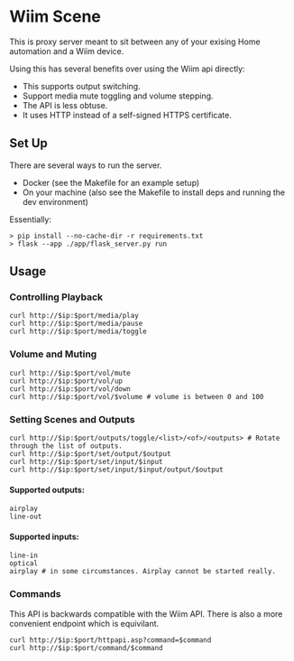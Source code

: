 # Wiim Scene

This is proxy server meant to sit between any of your exising Home automation and a Wiim device. 

Using this has several benefits over using the Wiim api directly:
- This supports output switching.
- Support media mute toggling and volume stepping.
- The API is less obtuse.
- It uses HTTP instead of a self-signed HTTPS certificate. 


## Set Up 

There are several ways to run the server. 
- Docker (see the Makefile for an example setup)
- On your machine (also see the Makefile to install deps and running the dev environment)

Essentially:
```
> pip install --no-cache-dir -r requirements.txt
> flask --app ./app/flask_server.py run 
```


## Usage

### Controlling Playback
```
curl http://$ip:$port/media/play
curl http://$ip:$port/media/pause
curl http://$ip:$port/media/toggle
```

### Volume and Muting
```
curl http://$ip:$port/vol/mute
curl http://$ip:$port/vol/up
curl http://$ip:$port/vol/down
curl http://$ip:$port/vol/$volume # volume is between 0 and 100
```

### Setting Scenes and Outputs
```
curl http://$ip:$port/outputs/toggle/<list>/<of>/<outputs> # Rotate through the list of outputs.
curl http://$ip:$port/set/output/$output
curl http://$ip:$port/set/input/$input
curl http://$ip:$port/set/input/$input/output/$output
```

#### Supported outputs:
```
airplay
line-out
```

#### Supported inputs:
```
line-in
optical
airplay # in some circumstances. Airplay cannot be started really.
```

### Commands
This API is backwards compatible with the Wiim API. There is also a more convenient endpoint which is equivilant.

```
curl http://$ip:$port/httpapi.asp?command=$command
curl http://$ip:$port/command/$command
```
